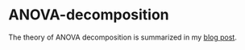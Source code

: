 # ANOVA-decomposition

The theory of ANOVA decomposition is summarized in my [blog post](https://obok13.github.io/2021/02/16/anova.html).

